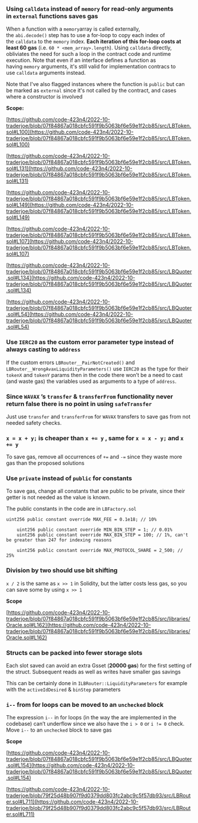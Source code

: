 ### Using `calldata` instead of `memory` for read-only arguments in `external` functions saves gas

When a function with a `memory`array is called externally, the `abi.decode()` step has to use a for-loop to copy each index of the `calldata` to the `memory` index. **Each iteration of this for-loop costs at least 60 gas** (i.e. `60 * <mem_array>.length`). Using `calldata` directly, obliviates the need for such a loop in the contract code and runtime execution. Note that even if an interface defines a function as having `memory` arguments, it's still valid for implementation contracs to use `calldata` arguments instead.

Note that I've also flagged instances where the function is `public` but can be marked as `external` since it's not called by the contract, and cases where a constructor is involved

************Scope:************

[https://github.com/code-423n4/2022-10-traderjoe/blob/07f84867a018cbfc591f9b5063bf6e59e1f2cb85/src/LBToken.sol#L100](https://github.com/code-423n4/2022-10-traderjoe/blob/07f84867a018cbfc591f9b5063bf6e59e1f2cb85/src/LBToken.sol#L100)

[https://github.com/code-423n4/2022-10-traderjoe/blob/07f84867a018cbfc591f9b5063bf6e59e1f2cb85/src/LBToken.sol#L131](https://github.com/code-423n4/2022-10-traderjoe/blob/07f84867a018cbfc591f9b5063bf6e59e1f2cb85/src/LBToken.sol#L131)

[https://github.com/code-423n4/2022-10-traderjoe/blob/07f84867a018cbfc591f9b5063bf6e59e1f2cb85/src/LBToken.sol#L149](https://github.com/code-423n4/2022-10-traderjoe/blob/07f84867a018cbfc591f9b5063bf6e59e1f2cb85/src/LBToken.sol#L149)

[https://github.com/code-423n4/2022-10-traderjoe/blob/07f84867a018cbfc591f9b5063bf6e59e1f2cb85/src/LBToken.sol#L107](https://github.com/code-423n4/2022-10-traderjoe/blob/07f84867a018cbfc591f9b5063bf6e59e1f2cb85/src/LBToken.sol#L107)

[https://github.com/code-423n4/2022-10-traderjoe/blob/07f84867a018cbfc591f9b5063bf6e59e1f2cb85/src/LBQuoter.sol#L134](https://github.com/code-423n4/2022-10-traderjoe/blob/07f84867a018cbfc591f9b5063bf6e59e1f2cb85/src/LBQuoter.sol#L134)

[https://github.com/code-423n4/2022-10-traderjoe/blob/07f84867a018cbfc591f9b5063bf6e59e1f2cb85/src/LBQuoter.sol#L54](https://github.com/code-423n4/2022-10-traderjoe/blob/07f84867a018cbfc591f9b5063bf6e59e1f2cb85/src/LBQuoter.sol#L54)

### Use `IERC20` as the custom error parameter type instead of always casting to `address`

If the custom errors `LBRouter__PairNotCreated()` and `LBRouter__WrongAvaxLiquidityParameters()` use `IERC20` as the type for their `tokenX` and `tokenY` params then in the code there won’t be a need to cast (and waste gas) the variables used as arguments to a type of `address`.

### Since `WAVAX` ’s `transfer`  & `transferFrom` functionality never return false there is no point in using `safeTransfer`

Just use `transfer` and `transferFrom` for `WAVAX` transfers to save gas from not needed safety checks.

### `x = x + y;` is cheaper than `x += y` , same for `x = x - y;` and `x += y`

To save gas, remove all occurrences of `+=` and `-=` since they waste more gas than the proposed solutions

### Use `private` instead of `public` for constants

To save gas, change all constants that are public to be private, since their getter is not needed as the value is known.

The public constants in the code are in `LBFactory.sol`

```solidity
uint256 public constant override MAX_FEE = 0.1e18; // 10%

    uint256 public constant override MIN_BIN_STEP = 1; // 0.01%
    uint256 public constant override MAX_BIN_STEP = 100; // 1%, can't be greater than 247 for indexing reasons

    uint256 public constant override MAX_PROTOCOL_SHARE = 2_500; // 25%
```

### Division by two should use bit shifting

`x / 2` is the same as `x >> 1` in Solidity, but the latter costs less gas, so you can save some by using `x >> 1`

**********Scope**********

[https://github.com/code-423n4/2022-10-traderjoe/blob/07f84867a018cbfc591f9b5063bf6e59e1f2cb85/src/libraries/Oracle.sol#L162](https://github.com/code-423n4/2022-10-traderjoe/blob/07f84867a018cbfc591f9b5063bf6e59e1f2cb85/src/libraries/Oracle.sol#L162)

### ****Structs can be packed into fewer storage slots****

Each slot saved can avoid an extra Gsset (**20000 gas**) for the first setting of the struct. Subsequent reads as well as writes have smaller gas savings

This can be certainly done in `ILBRouter::LiquidityParameters` for example with the `activeIdDesired` & `binStep` parameters

### `i--` from for loops can be moved to an `unchecked` block

The expression `i--` in for loops (in the way the are implemented in the codebase) can’t underflow since we also have the `i > 0` or `i != 0` check. Move `i--` to an `unchecked` block to save gas

**********Scope**********

[https://github.com/code-423n4/2022-10-traderjoe/blob/07f84867a018cbfc591f9b5063bf6e59e1f2cb85/src/LBQuoter.sol#L154](https://github.com/code-423n4/2022-10-traderjoe/blob/07f84867a018cbfc591f9b5063bf6e59e1f2cb85/src/LBQuoter.sol#L154)

[https://github.com/code-423n4/2022-10-traderjoe/blob/79f25d48b907f9d0379dd803fc2abc9c5f57db93/src/LBRouter.sol#L711](https://github.com/code-423n4/2022-10-traderjoe/blob/79f25d48b907f9d0379dd803fc2abc9c5f57db93/src/LBRouter.sol#L711)
